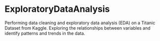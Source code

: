 # ExploratoryDataAnalysis
Performing data cleaning and exploratory data analysis (EDA) on a Titanic Dataset  from Kaggle. Exploring the relationships between variables and identify patterns and trends in the data.
